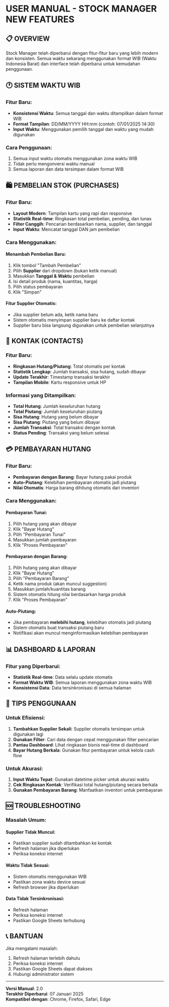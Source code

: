 # USER MANUAL - STOCK MANAGER NEW FEATURES

## 📋 OVERVIEW

Stock Manager telah diperbarui dengan fitur-fitur baru yang lebih modern dan konsisten. Semua waktu sekarang menggunakan format WIB (Waktu Indonesia Barat) dan interface telah diperbarui untuk kemudahan penggunaan.

## 🕐 SISTEM WAKTU WIB

### Fitur Baru:
- **Konsistensi Waktu**: Semua tanggal dan waktu ditampilkan dalam format WIB
- **Format Tampilan**: DD/MM/YYYY HH:mm (contoh: 07/01/2025 14:30)
- **Input Waktu**: Menggunakan pemilih tanggal dan waktu yang mudah digunakan

### Cara Penggunaan:
1. Semua input waktu otomatis menggunakan zona waktu WIB
2. Tidak perlu mengonversi waktu manual
3. Semua laporan dan data tersimpan dalam format WIB

## 🛍️ PEMBELIAN STOK (PURCHASES)

### Fitur Baru:
- **Layout Modern**: Tampilan kartu yang rapi dan responsive
- **Statistik Real-time**: Ringkasan total pembelian, pending, dan lunas
- **Filter Canggih**: Pencarian berdasarkan nama, supplier, dan tanggal
- **Input Waktu**: Mencatat tanggal DAN jam pembelian

### Cara Menggunakan:

#### Menambah Pembelian Baru:
1. Klik tombol "Tambah Pembelian"
2. Pilih **Supplier** dari dropdown (bukan ketik manual)
3. Masukkan **Tanggal & Waktu** pembelian
4. Isi detail produk (nama, kuantitas, harga)
5. Pilih status pembayaran
6. Klik "Simpan"

#### Fitur Supplier Otomatis:
- Jika supplier belum ada, ketik nama baru
- Sistem otomatis menyimpan supplier baru ke daftar kontak
- Supplier baru bisa langsung digunakan untuk pembelian selanjutnya

## 👥 KONTAK (CONTACTS)

### Fitur Baru:
- **Ringkasan Hutang/Piutang**: Total otomatis per kontak
- **Statistik Lengkap**: Jumlah transaksi, sisa hutang, sudah dibayar
- **Update Terakhir**: Timestamp transaksi terakhir
- **Tampilan Mobile**: Kartu responsive untuk HP

### Informasi yang Ditampilkan:
- **Total Hutang**: Jumlah keseluruhan hutang
- **Total Piutang**: Jumlah keseluruhan piutang
- **Sisa Hutang**: Hutang yang belum dibayar
- **Sisa Piutang**: Piutang yang belum dibayar
- **Jumlah Transaksi**: Total transaksi dengan kontak
- **Status Pending**: Transaksi yang belum selesai

## 💳 PEMBAYARAN HUTANG

### Fitur Baru:
- **Pembayaran dengan Barang**: Bayar hutang pakai produk
- **Auto-Piutang**: Kelebihan pembayaran otomatis jadi piutang
- **Nilai Otomatis**: Harga barang dihitung otomatis dari inventori

### Cara Menggunakan:

#### Pembayaran Tunai:
1. Pilih hutang yang akan dibayar
2. Klik "Bayar Hutang"
3. Pilih "Pembayaran Tunai"
4. Masukkan jumlah pembayaran
5. Klik "Proses Pembayaran"

#### Pembayaran dengan Barang:
1. Pilih hutang yang akan dibayar
2. Klik "Bayar Hutang"
3. Pilih "Pembayaran Barang"
4. Ketik nama produk (akan muncul suggestion)
5. Masukkan jumlah/kuantitas barang
6. Sistem otomatis hitung nilai berdasarkan harga produk
7. Klik "Proses Pembayaran"

#### Auto-Piutang:
- Jika pembayaran **melebihi hutang**, kelebihan otomatis jadi piutang
- Sistem otomatis buat transaksi piutang baru
- Notifikasi akan muncul menginformasikan kelebihan pembayaran

## 📊 DASHBOARD & LAPORAN

### Fitur yang Diperbarui:
- **Statistik Real-time**: Data selalu update otomatis
- **Format Waktu WIB**: Semua laporan menggunakan zona waktu WIB
- **Konsistensi Data**: Data tersinkronisasi di semua halaman

## 🔧 TIPS PENGGUNAAN

### Untuk Efisiensi:
1. **Tambahkan Supplier Sekali**: Supplier otomatis tersimpan untuk digunakan lagi
2. **Gunakan Filter**: Cari data dengan cepat menggunakan filter pencarian
3. **Pantau Dashboard**: Lihat ringkasan bisnis real-time di dashboard
4. **Bayar Hutang Berkala**: Gunakan fitur pembayaran untuk kelola cash flow

### Untuk Akurasi:
1. **Input Waktu Tepat**: Gunakan datetime picker untuk akurasi waktu
2. **Cek Ringkasan Kontak**: Verifikasi total hutang/piutang secara berkala
3. **Gunakan Pembayaran Barang**: Manfaatkan inventori untuk pembayaran

## 🆘 TROUBLESHOOTING

### Masalah Umum:

#### Supplier Tidak Muncul:
- Pastikan supplier sudah ditambahkan ke kontak
- Refresh halaman jika diperlukan
- Periksa koneksi internet

#### Waktu Tidak Sesuai:
- Sistem otomatis menggunakan WIB
- Pastikan zona waktu device sesuai
- Refresh browser jika diperlukan

#### Data Tidak Tersinkronisasi:
- Refresh halaman
- Periksa koneksi internet
- Pastikan Google Sheets terhubung

## 📞 BANTUAN

Jika mengalami masalah:
1. Refresh halaman terlebih dahulu
2. Periksa koneksi internet
3. Pastikan Google Sheets dapat diakses
4. Hubungi administrator sistem

---

**Versi Manual**: 2.0  
**Terakhir Diperbarui**: 07 Januari 2025  
**Kompatibel dengan**: Chrome, Firefox, Safari, Edge
